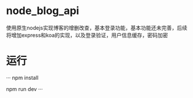 # node_blog_api
使用原生nodejs实现博客的增删改查，基本登录功能，基本功能还未完善，后续将增加express和koa的实现，以及登录验证，用户信息缓存，密码加密

# 运行
···
npm install

npm run dev
···

